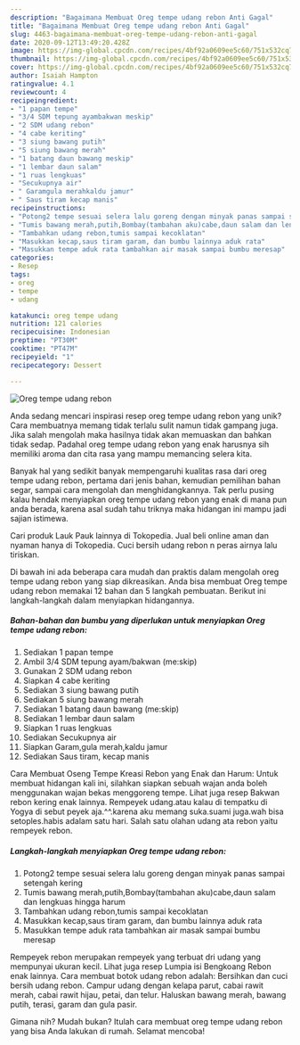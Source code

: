 ```yaml
---
description: "Bagaimana Membuat Oreg tempe udang rebon Anti Gagal"
title: "Bagaimana Membuat Oreg tempe udang rebon Anti Gagal"
slug: 4463-bagaimana-membuat-oreg-tempe-udang-rebon-anti-gagal
date: 2020-09-12T13:49:20.428Z
image: https://img-global.cpcdn.com/recipes/4bf92a0609ee5c60/751x532cq70/oreg-tempe-udang-rebon-foto-resep-utama.jpg
thumbnail: https://img-global.cpcdn.com/recipes/4bf92a0609ee5c60/751x532cq70/oreg-tempe-udang-rebon-foto-resep-utama.jpg
cover: https://img-global.cpcdn.com/recipes/4bf92a0609ee5c60/751x532cq70/oreg-tempe-udang-rebon-foto-resep-utama.jpg
author: Isaiah Hampton
ratingvalue: 4.1
reviewcount: 4
recipeingredient:
- "1 papan tempe"
- "3/4 SDM tepung ayambakwan meskip"
- "2 SDM udang rebon"
- "4 cabe keriting"
- "3 siung bawang putih"
- "5 siung bawang merah"
- "1 batang daun bawang meskip"
- "1 lembar daun salam"
- "1 ruas lengkuas"
- "Secukupnya air"
- " Garamgula merahkaldu jamur"
- " Saus tiram kecap manis"
recipeinstructions:
- "Potong2 tempe sesuai selera lalu goreng dengan minyak panas sampai setengah kering"
- "Tumis bawang merah,putih,Bombay(tambahan aku)cabe,daun salam dan lengkuas hingga harum"
- "Tambahkan udang rebon,tumis sampai kecoklatan"
- "Masukkan kecap,saus tiram garam, dan bumbu lainnya aduk rata"
- "Masukkan tempe aduk rata tambahkan air masak sampai bumbu meresap"
categories:
- Resep
tags:
- oreg
- tempe
- udang

katakunci: oreg tempe udang 
nutrition: 121 calories
recipecuisine: Indonesian
preptime: "PT30M"
cooktime: "PT47M"
recipeyield: "1"
recipecategory: Dessert

---
```



![Oreg tempe udang rebon](https://img-global.cpcdn.com/recipes/4bf92a0609ee5c60/751x532cq70/oreg-tempe-udang-rebon-foto-resep-utama.jpg)

Anda sedang mencari inspirasi resep oreg tempe udang rebon yang unik? Cara membuatnya memang tidak terlalu sulit namun tidak gampang juga. Jika salah mengolah maka hasilnya tidak akan memuaskan dan bahkan tidak sedap. Padahal oreg tempe udang rebon yang enak harusnya sih memiliki aroma dan cita rasa yang mampu memancing selera kita.

Banyak hal yang sedikit banyak mempengaruhi kualitas rasa dari oreg tempe udang rebon, pertama dari jenis bahan, kemudian pemilihan bahan segar, sampai cara mengolah dan menghidangkannya. Tak perlu pusing kalau hendak menyiapkan oreg tempe udang rebon yang enak di mana pun anda berada, karena asal sudah tahu triknya maka hidangan ini mampu jadi sajian istimewa.

Cari produk Lauk Pauk lainnya di Tokopedia. Jual beli online aman dan nyaman hanya di Tokopedia. Cuci bersih udang rebon n peras airnya lalu tiriskan.


Di bawah ini ada beberapa cara mudah dan praktis dalam mengolah oreg tempe udang rebon yang siap dikreasikan. Anda bisa membuat Oreg tempe udang rebon memakai 12 bahan dan 5 langkah pembuatan. Berikut ini langkah-langkah dalam menyiapkan hidangannya.

<!--inarticleads1-->

##### Bahan-bahan dan bumbu yang diperlukan untuk menyiapkan Oreg tempe udang rebon:

1. Sediakan 1 papan tempe
1. Ambil 3/4 SDM tepung ayam/bakwan (me:skip)
1. Gunakan 2 SDM udang rebon
1. Siapkan 4 cabe keriting
1. Sediakan 3 siung bawang putih
1. Sediakan 5 siung bawang merah
1. Sediakan 1 batang daun bawang (me:skip)
1. Sediakan 1 lembar daun salam
1. Siapkan 1 ruas lengkuas
1. Sediakan Secukupnya air
1. Siapkan  Garam,gula merah,kaldu jamur
1. Sediakan  Saus tiram, kecap manis


Cara Membuat Oseng Tempe Kreasi Rebon yang Enak dan Harum: Untuk membuat hidangan kali ini, silahkan siapkan sebuah wajan anda boleh menggunakan wajan bekas menggoreng tempe. Lihat juga resep Bakwan rebon kering enak lainnya. Rempeyek udang.atau kalau di tempatku di Yogya di sebut peyek aja.^^.karena aku memang suka.suami juga.wah bisa setoples.habis adalam satu hari. Salah satu olahan udang ata rebon yaitu rempeyek rebon. 

<!--inarticleads2-->

##### Langkah-langkah menyiapkan Oreg tempe udang rebon:

1. Potong2 tempe sesuai selera lalu goreng dengan minyak panas sampai setengah kering
1. Tumis bawang merah,putih,Bombay(tambahan aku)cabe,daun salam dan lengkuas hingga harum
1. Tambahkan udang rebon,tumis sampai kecoklatan
1. Masukkan kecap,saus tiram garam, dan bumbu lainnya aduk rata
1. Masukkan tempe aduk rata tambahkan air masak sampai bumbu meresap


Rempeyek rebon merupakan rempeyek yang terbuat dri udang yang mempunyai ukuran kecil. Lihat juga resep Lumpia isi Bengkoang Rebon enak lainnya. Cara membuat botok udang rebon adalah: Bersihkan dan cuci bersih udang rebon. Campur udang dengan kelapa parut, cabai rawit merah, cabai rawit hijau, petai, dan telur. Haluskan bawang merah, bawang putih, terasi, garam dan gula pasir. 

Gimana nih? Mudah bukan? Itulah cara membuat oreg tempe udang rebon yang bisa Anda lakukan di rumah. Selamat mencoba!
